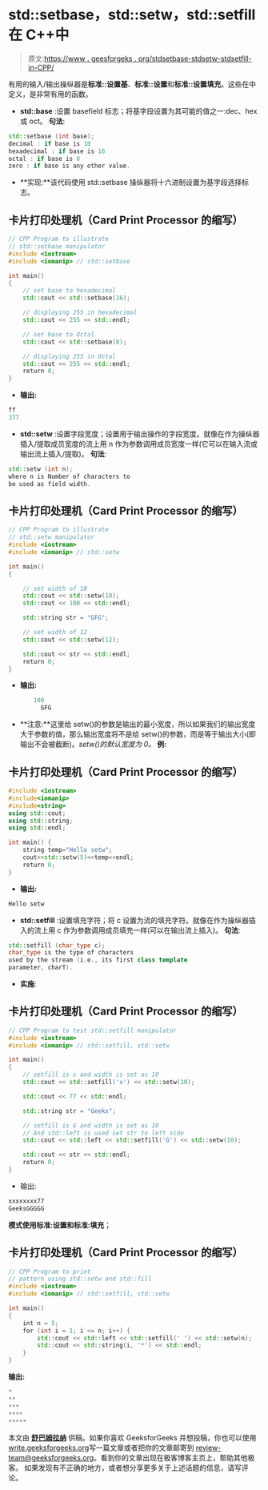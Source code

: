# std::setbase，std::setw，std::setfill 在 C++中

> 原文:[https://www . geesforgeks . org/stdsetbase-stdsetw-stdsetfill-in-CPP/](https://www.geeksforgeeks.org/stdsetbase-stdsetw-stdsetfill-in-cpp/)

有用的输入/输出操纵器是**标准::设置基**、**标准::设置**和**标准::设置填充**。这些在中定义，是非常有用的函数。

*   **std::base** :设置 basefield 标志；将基字段设置为其可能的值之一:dec、hex 或 oct。
    **句法**:

```cpp
std::setbase (int base);
decimal : if base is 10
hexadecimal : if base is 16
octal : if base is 8
zero : if base is any other value.
```

*   **实现:**该代码使用 std::setbase 操纵器将十六进制设置为基字段选择标志。

## 卡片打印处理机（Card Print Processor 的缩写）

```cpp
// CPP Program to illustrate
// std::setbase manipulator
#include <iostream>
#include <iomanip> // std::setbase

int main()
{
    // set base to hexadecimal
    std::cout << std::setbase(16);

    // displaying 255 in hexadecimal
    std::cout << 255 << std::endl;

    // set base to Octal
    std::cout << std::setbase(8);

    // displaying 255 in Octal
    std::cout << 255 << std::endl;
    return 0;
}
```

*   **输出:**

```cpp
ff
377
```

*   **std::setw** :设置字段宽度；设置用于输出操作的字段宽度。就像在作为操纵器插入/提取成员宽度的流上用 n 作为参数调用成员宽度一样(它可以在输入流或输出流上插入/提取)。
    **句法**:

```cpp
std::setw (int n);
where n is Number of characters to 
be used as field width.
```

## 卡片打印处理机（Card Print Processor 的缩写）

```cpp
// CPP Program to illustrate
// std::setw manipulator
#include <iostream>
#include <iomanip> // std::setw

int main()
{

    // set width of 10
    std::cout << std::setw(10);
    std::cout << 100 << std::endl;

    std::string str = "GFG";

    // set width of 12
    std::cout << std::setw(12);

    std::cout << str << std::endl;
    return 0;
}
```

*   **输出:**

```cpp
       100
         GFG
```

*   **注意:**这里给 setw()的参数是输出的最小宽度，所以如果我们的输出宽度大于参数的值，那么输出宽度将不是给 setw()的参数，而是等于输出大小(即输出不会被截断)。*setw()的默认宽度为 0。*
    **例:**

## 卡片打印处理机（Card Print Processor 的缩写）

```cpp
#include <iostream>
#include<iomanip>
#include<string>
using std::cout;
using std::string;
using std::endl;

int main() {
    string temp="Hello setw";
    cout<<std::setw(5)<<temp<<endl;
    return 0;
}
```

*   **输出:**

```cpp
Hello setw
```

*   **std::setfill** :设置填充字符；将 c 设置为流的填充字符。就像在作为操纵器插入的流上用 c 作为参数调用成员填充一样(可以在输出流上插入)。
    **句法**:

```cpp
std::setfill (char_type c);
char_type is the type of characters 
used by the stream (i.e., its first class template 
parameter, charT).
```

*   **实施**:

## 卡片打印处理机（Card Print Processor 的缩写）

```cpp
// CPP Program to test std::setfill manipulator
#include <iostream>
#include <iomanip> // std::setfill, std::setw

int main()
{
    // setfill is x and width is set as 10
    std::cout << std::setfill('x') << std::setw(10);

    std::cout << 77 << std::endl;

    std::string str = "Geeks";

    // setfill is G and width is set as 10
    // And std::left is used set str to left side
    std::cout << std::left << std::setfill('G') << std::setw(10);

    std::cout << str << std::endl;
    return 0;
}
```

*   输出:

```cpp
xxxxxxxx77
GeeksGGGGG
```

**模式使用标准:设置和标准:填充**；

## 卡片打印处理机（Card Print Processor 的缩写）

```cpp
// CPP Program to print
// pattern using std::setw and std::fill
#include <iostream>
#include <iomanip> // std::setfill, std::setw

int main()
{
    int n = 5;
    for (int i = 1; i <= n; i++) {
        std::cout << std::left << std::setfill(' ') << std::setw(n);
        std::cout << std::string(i, '*') << std::endl;
    }
}
```

**输出:**

```cpp
*
**
***
****
*****
```

本文由 [**舒巴姆拉纳**](https://auth.geeksforgeeks.org/profile.php?user=shubham_rana_77&list=practice) 供稿。如果你喜欢 GeeksforGeeks 并想投稿，你也可以使用[write.geeksforgeeks.org](https://write.geeksforgeeks.org)写一篇文章或者把你的文章邮寄到 review-team@geeksforgeeks.org。看到你的文章出现在极客博客主页上，帮助其他极客。
如果发现有不正确的地方，或者想分享更多关于上述话题的信息，请写评论。